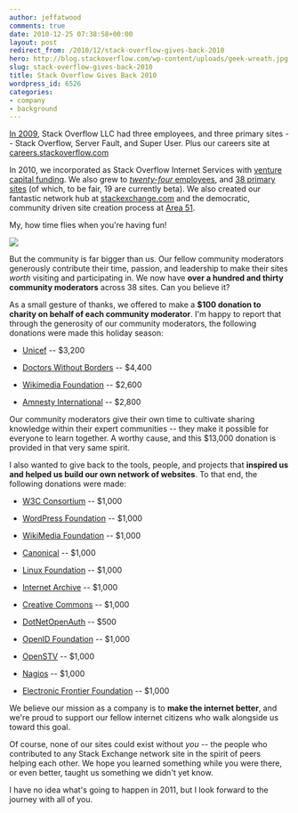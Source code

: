 ```yaml
---
author: jeffatwood
comments: true
date: 2010-12-25 07:38:58+00:00
layout: post
redirect_from: /2010/12/stack-overflow-gives-back-2010
hero: http://blog.stackoverflow.com/wp-content/uploads/geek-wreath.jpg
slug: stack-overflow-gives-back-2010
title: Stack Overflow Gives Back 2010
wordpress_id: 6526
categories:
- company
- background
---
```


[In 2009](http://blog.stackoverflow.com/2009/12/stack-overflow-gives-back/), Stack Overflow LLC had three employees, and three primary sites -- Stack Overflow, Server Fault, and Super User. Plus our careers site at [careers.stackoverflow.com](http://careers.stackoverflow.com)

In 2010, we incorporated as Stack Overflow Internet Services with [venture capital funding](http://blog.stackoverflow.com/2010/05/announcing-our-series-a/). We also grew to [_twenty-four_ employees](http://stackoverflow.com/about/team), and [38 primary sites](http://stackexchange.com/sites) (of which, to be fair, 19 are currently beta). We also created our fantastic network hub at [stackexchange.com](http://stackexchange.com) and the democratic, community driven site creation process at [Area 51](http://area51.stackexchange.com).

My, how time flies when you're having fun!

[![](http://blog.stackoverflow.com/wp-content/uploads/geek-wreath.jpg)](http://www.reddit.com/r/geek/comments/eh47w/my_good_friend_made_this_wreath_for_her_it/)

But the community is far bigger than us. Our fellow community moderators generously contribute their time, passion, and leadership to make their sites _worth_ visiting and participating in. We now have **over a hundred and thirty community moderators** across 38 sites. Can you believe it?

As a small gesture of thanks, we offered to make a **$100 donation to charity on behalf of each community moderator**. I'm happy to report that through the generosity of our community moderators, the following donations were made this holiday season:





  * [Unicef](http://www.unicefusa.org) -- $3,200

  * [Doctors Without Borders](http://www.doctorswithoutborders.org/) -- $4,400

  * [Wikimedia Foundation](http://wikimediafoundation.org) -- $2,600

  * [Amnesty International](http://www.amnesty.org/) -- $2,800


Our community moderators give their own time to cultivate sharing knowledge within their expert communities -- they make it possible for everyone to learn together. A worthy cause, and this $13,000 donation is provided in that very same spirit.

I also wanted to give back to the tools, people, and projects that **inspired us and helped us build our own network of websites**. To that end, the following donations were made:





  * [W3C Consortium](http://www.w3.org/) -- $1,000

  * [WordPress Foundation](http://wordpressfoundation.org/) -- $1,000

  * [WikiMedia Foundation](http://wikimediafoundation.org/) -- $1,000

  * [Canonical](http://www.ubuntu.com/community/get-involved/donate) -- $1,000

  * [Linux Foundation](http://www.linuxfoundation.org/) -- $1,000

  * [Internet Archive](http://www.archive.org/donate/) -- $1,000

  * [Creative Commons](https://creativecommons.net/donate/) -- $1,000

  * [DotNetOpenAuth](http://www.dotnetopenauth.net/) -- $500

  * [OpenID Foundation](https://openid.net/) -- $1,000

  * [OpenSTV](http://www.openstv.org) -- $1,000

  * [Nagios](http://www.nagios.org/) -- $1,000

  * [Electronic Frontier Foundation](http://www.eff.org/) -- $1,000


We believe our mission as a company is to **make the internet better**, and we're proud to support our fellow internet citizens who walk alongside us toward this goal.

Of course, none of our sites could exist without _you_ -- the people who contributed to any Stack Exchange network site in the spirit of peers helping each other. We hope you learned something while you were there, or even better, taught us something we didn't yet know.

I have no idea what's going to happen in 2011, but I look forward to the journey with all of you.
